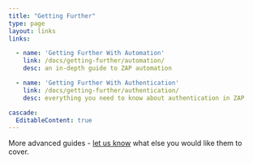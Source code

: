 ```yaml
---
title: "Getting Further"
type: page
layout: links
links:

  - name: 'Getting Further With Automation'
    link: /docs/getting-further/automation/
    desc: an in-depth guide to ZAP automation

  - name: 'Getting Further With Authentication'
    link: /docs/getting-further/authentication/
    desc: everything you need to know about authentication in ZAP

cascade:
  EditableContent: true
---
```

More advanced guides - [let us know](https://groups.google.com/group/zaproxy-users) what else you would like them to cover.
